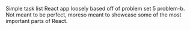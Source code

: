 Simple task list React app loosely based off of problem set 5 problem-b. Not meant to be perfect, moreso meant to showcase some of the most important parts of React.